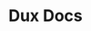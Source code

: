 ---
layout: home
title: Dux Docs
titleTemplate: 现代优雅的 VitePress 主题

hero:
  name: Dux Docs
  text: 一款完全自定义且优雅的 VitePress 主题
  tagline: 为文档而生，让写作更美好
  subtitle: 🎉 全新发布
  mockUrl: "dux-docs.com"
  image: true
  actions:
    - theme: brand
      text: 快速开始
      link: /zh-CN/guide/quick-start
    - theme: alt
      text: 在 GitHub 查看
      link: https://github.com/duxweb/vitepress-theme
      target: _blank
    - theme: alt
      text: 查看指南
      link: /zh-CN/guide/

features:
  - icon: rocket-launch
    color: blue
    title: 开箱即用
    details: 简单安装，无需复杂配置即可拥有美观的文档站点
    link: /zh-CN/guide/quick-start
  - icon: paint-brush
    color: purple
    title: 精美设计
    details: 现代化的设计语言，支持亮色/暗色主题切换
    link: /zh-CN/guide/custom-style
  - icon: globe-alt
    color: green
    title: 国际化
    details: 内置多语言支持，轻松构建国际化文档
    link: /zh-CN/guide/i18n
  - icon: device-phone-mobile
    color: orange
    title: 响应式
    details: 完美适配桌面、平板和移动设备
  - icon: bolt
    color: amber
    title: 高性能
    details: 基于 Vite 构建，快速的热重载和构建体验
    link: https://vitejs.dev
    target: _blank
  - icon: magnifying-glass
    color: indigo
    title: 全文搜索
    details: 内置强大的本地搜索功能
    link: /zh-CN/guide/search

featuresConfig:
  title: 为什么选择 Dux Theme？
  description: 专为技术文档而设计的现代化主题
  extraSection:
    title: 立即开始体验
    description: 仅需 3 步即可搭建精美的文档站点，让你的文档焕然一新
    tags:
      - 快速搭建
      - 精美界面
      - TypeScript 支持
      - 多种布局
      - 多语言
      - 响应式设计

quickStart:
  badge: 5 分钟上手
  title: 快速开始
  subtitle: 零配置
  description: 简单几步即可创建属于你的美观文档站点
  steps:
    - step: "01"
      icon: "arrow-down-tray"
      color: "blue"
      title: "安装主题"
      description: "使用包管理器快速安装"
      code: "npm install @duxweb/vitepress-theme-dux"
    - step: "02"
      icon: "cog-8-tooth"
      color: "green"
      title: "配置主题"
      description: "在 VitePress 配置中启用主题"
      code: |
        import { DuxTheme } from '@duxweb/vitepress-theme-dux'

        export default {
           extends: DuxTheme
         }
    - step: "03"
      icon: "rocket-launch"
      color: "purple"
      title: "启动预览"
      description: "运行开发服务器查看效果"
      code: "npm run dev"
  helpText: "需要帮助？查看我们的详细文档"
  helpLink: "/zh-CN/guide/quick-start"
  helpLinkText: "快速开始指南"
---
